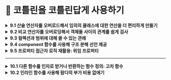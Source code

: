 # 📌 코틀린을 코틀린답게 사용하기 

<details>
<summary><strong>9.1 산술 연산자를 오버로드해서 임의의 클래스에 대한 연산을 더 편리하게 만들기</strong></summary>
  
- 코틀린에서 관례를 사용하는 가장 단순한 예는 산술 연산자

## 9.1.1 plus, times, divide 등: 이항 산술 연산 오버로딩

```kotlin
data class Point(val x: Int, val y: Int) {
    operator fun plus(other: Point): Point {
        return Point(x + other.x, y + other.y)
    }
}
```

```kotlin
fun main() {
	val p1 = Point(10, 20)
	val p2 = Point(30, 40)
	println(p1 + p2) // 기호를 쓰면 plus 함수가 호출 
	// Point(x=40, y=60)
}
```

- `plus` 함수 앞에 `operator` 키워드를 붙여야 한다는 점
- 연산자를 오버로딩하는 함수 앞에는 반드시 `operator` 가 있어야함
- `operator` 키워드를 붙임으로 써 어떤 함수가 관례를 따르는 함수임을 명확히 할 수 있음
- 실수로 관례에서 사용하는 함수 이름을 사용하는 경우를 막아줌
- **함수 이름**(`plus`, `minus`, `times`, `div` 등)과 **`operator`** 키워드를 맞추면, 표준 연산자(`+`, `-`, `*`, `/`)를 그대로 사용 가능

## 9.1.2 연산을 적용한 다음에 그 결과를 바로 대입: 복합 연산자 오버로딩

- `plus` 와 같은 연산자를 오버로딩하면 코틀린은 `+` 연산자뿐 아니라 그와 관련 있는 연산자인 `+=` 도 자동으로 함께 지원 `+=` , `-=` 등의 연산자는 `복합 대입 연산자`라고 부름

## 9.1.3 피연산자가 1개뿐인 연산자: 단한 연산자 오버로딩

- 단항 연산자를 오버로딩하는 절차도 이항 연산자와 마찬가지
- 미리 정해진 이름의 함수를 선언하면서 `operator` 로 표시하면 됨

```kotlin
data class Point(val x: Int, val y: Int) {
    // -point
    operator fun unaryMinus(): Point =
        Point(-x, -y)

    // ++point
    operator fun inc(): Point =
        Point(x + 1, y + 1)

    // --point
    operator fun dec(): Point =
        Point(x - 1, y - 1)
}
```

```kotlin
fun main() {
    val p = Point(3, 5)

    val neg = -p
    println(neg)   // Point(x=-3, y=-5)

    val p2 = p.inc()    // 혹은 ++p
    println(p2)   // Point(x=4, y=6)

    var p3 = p
    p3++
    println(p3)   // Point(x=4, y=6)

    val p4 = p3.dec()   // 혹은 --p3
    println(p4)   // Point(x=3, y=5)
}
```
</details>

<details>
<summary><strong>9.2 비교 연산자를 오버로딩해서 객체들 사이의 관계를 쉽게 검사 </strong></summary>
	
- 코틀린에서는 산술 연산자와 마찬가지로 기본 타입 값뿐 아니라 모든 객체에 대해 비교 연산(`==`, `!=`, `>`, `<`) 등를 수행할 수 있음
- `equals`, `compareTo` 를 호출해야 하는 자바와 달리 코틀린에서는  `==` 비교 연산자를 직접 사용할 수 있어 비교 코드가 더 간결하며 이해하기 쉬움

## 9.2.1 동등성 연산자: equals

- 코틀린의 `==` 연산자는 내부적으로 `a?.equals(b) ?: (b === null)` 을 호출
- **참조 동일성**을 직접 비교하려면 `===` ,`!==` 사용

## 9.2.2 순서 연산자: compareTo (<, >, ≤, ≥)

- **`operator fun compareTo(other): Int`** 을 구현
- **양수/0/음수** 반환에 따라 <, ==, > 같은 연산자 지원
- **멤버 함수**로 직접 구현하거나, **확장 함수**로도 활용 가능
</details>


<details>
<summary><strong>9.3  컬렉션과 범위에 대해 쓸 수 있는 관례</strong></summary>
- 컬렉션을 다룰 때 가장 많이 쓰는 연산은 인덱스를 사용해 원소를 읽거나 쓰는 연산과 어떤 값이 컬렉션에 속해 있는지 검사하는 연산임

## 9.3.1 인덱스로 원소 접근: get과 set

- 코틀린 컬렉션(`List`, `Map` 등)는 `operator fun get(index)` 와 `operator fun set(index, value`) 를 제공해, 인덱스 연산자([]) 문법을 사용할 수 있게 해 줌
- **불변 컬렉션 vs 가변 컬렉션**
    - `List<T>` 는 읽기 전용이므로 `get(index)` 만 지원
    - `MutableList<T>` 는 `get` 과 `set` 둘 다 지원해 요소 변경이 가능

## 9.3.2 어떤 객체가 컬렉션에 들어있는지 검사: in 관례

- **`contains` 연산자 함수**
- 컬렉션(List, Set, Map 등)에는 `operator fun contains(element: T): Boolean` 가 정의되어 있어, 특정 원소가 컬렉션에 포함되어 있는지를 검사할 수 있음
- `in` 연산자는 내부적으로 `contains`호출

```kotlin
val nums = listOf(1, 2, 3)
println(2 in nums)    // nums.contains(2) → true
println(5 !in nums)   // !nums.contains(5) → true
```

- **불변 vs 가변 컬렉션**
    - `List<T>` / `Set<T>` 등 읽기 전용 컬렉션에서도 `contains` 만 있어 `in` 연산이 가능
    - `MutableList<T>` / `MutableSet<T>` 에도 동일하게 `in` / `!in` 사용 가능.
- **Map의 키 검사**
    - `Map<K, V>` 의 경우 `operator fun contains(key: K): Boolean` 가 키 검사용으로 정의되어 있음
    
    ```kotlin
    val map = mapOf("a" to 1, "b" to 2)
    if ("a" in map) { /* true */ }
    ```
    
- **문자열과 범위에도 적용**

```kotlin
"ell" in "Hello"  // true
```

## 9.3.3 객체로부터 범위 만들기: rangeTo와 rangeUtil 관례

- `a..b` 구문은 내부적으로 `a.rangeTo(b)`를 호출
- ex) `a..b` → `a.rangeTo(b)` (끝값 포함)
- `a until b` → 끝값 미포함 범위
- 커스텀 타입에 rangeTo/until을 정의하면 for (x in …) 같은 범위 반복을 직접 지원할 수 있습니다.

## 9.3.4 자신의 타입에 대해 루프 수행: iterator 관례

- **for-루프와 iterator**
    - Kotlin의 for (item in collection) 구문은 내부적으로 다음 과정을 거침
        - 대상 객체에 `operator fun iterator(): Iterator<T>` 가 있는지 확인
        - 반환된 `Iterator<T>`에서 `hasNext()`와 `next()`를 반복 호출
- **Iterator 인터페이스**
    
    ```kotlin
    interface Iterator<out T> {
      fun hasNext(): Boolean
      fun next(): T
    }
    ```
    
    - `hasNext()`가 `true`인 동안 `next()`를 호출해 순차적으로 요소를 꺼냄
</details>

<details>
<summary><strong>9.4 component 함수를 사용해 구조 분해 선언 제공</strong></summary>
	
- 구조 분해 선언를 사용하면 복합적인 값을 분해해서 별도의 여러 자역 변수를 한꺼번에 초기화할 수 있음
- 복합적인 값을 **여러 변수로 한꺼번에 분해**해서 초기화하는 문법
- 예: `val (name, age) = person`

---

- **작동 원리**
    - 구조 분해 선언은 `componentN()` 함수들을 호출하여 동작함.
    - 예를 들어, `val (a, b) = obj` → 내부적으로 `obj.component1()`과 `obj.component2()` 호출됨.

---

- **사용 조건**
    - 클래스에 `componentN()` 함수가 정의되어 있어야 함.
    - **`data class`**는 자동으로 `componentN()` 함수를 생성해줌.

```kotlin
class Point(val x: Int, val y: Int) {
    operator fun component1() = x
    operator fun component2() = y
}

val (x, y) = Point(10, 20)
```
</details>

<details>
<summary><strong>9.5 프로퍼티 접근자 로직 재활용: 위임 프로퍼티</strong></summary>
	
## 9.5.1 위임 프로퍼티의 기본 문법과 내부 동작

- **프로퍼티의 getter/setter 로직을 다른 객체에 위임**하는 방식
- 공통된 로직을 재사용할 수 있어 중복 제거와 코드 간결화에 유리함

```kotlin
val property by delegate
```

• `delegate`는 `getValue` / `setValue` 함수를 가진 객체여야 함

## 9.5.2 위임 프로퍼티 사용: by lazy()를 사용한 지연 초기화

- 지연 초기화는 객체의 일부분을 초기화하지 않고 남겨뒀다가 실제로 그 부분의 값이 필요할 경우 초기화할 때 흔히 쓰이는 패턴

```kotlin
val name: String by lazy {
    println("계산 중...")
    "Kotlin"
}
```

- **표준 위임 프로퍼티 종류**
    - `lazy` → 지연 초기화
    - `observable` → 값 변경 감지
    - `vetoable` → 변경 조건 검사
    - `Delegates.notNull<T>()`→ 반드시 나중에 초기화돼야 할 값에 사용
</details>

<hr>

<details>
<summary><strong>10.1 다른 함수를 인자로 받거나 반환하는 함수 정의: 고차 함수 </strong></summary>
	
- 코틀린에서는 람다나 함수 참조를 사용해 함수를 값으로 표현 할 수 있음

## 10.1.1 함수 타입은 람다의 파라미터 타입과 반환 타입을 지정한다.

- 함수를 인자로 받거나, 함수를 반환하는 함수를 고차 함수라고 함
- 코틀린에서는 람다식이나 함수 참조를 통해 함수를 값처럼 사용할 수 있음
- 람다의 매개변수 타입과 반환 타입을 명시하여 사용.

```kotlin
val sum: (Int, Int) -> Int = { x, y -> x + y }
```

## 10.1.2 인자로 전달 받은 함수 호출

- 고차 함수에서 함수를 인자로 전달받았다면, 해당 함수를 일반 함수처럼 호출하면 됨
- 전달받은 함수도 ()를 붙여 호출할 수 있음

```kotlin
fun twoAndThree(operation: (Int, Int) -> Int): Int {
    return operation(2, 3)
}

val sum = twoAndThree { a, b -> a + b }     // 5
val product = twoAndThree { a, b -> a * b } // 6
```

- `operation`이라는 파라미터는 `(Int, Int) -> Int` 타입의 함수
- `operation(2, 3)`처럼 일반 함수처럼 호출 가능

## 10.1.3 자바에서 코틀린 함수 타입 사용

- 코틀린의 함수 타입은 Java의 함수형 인터페이스와 호환됨.
- Java에서는 코틀린 함수 타입을 직접 사용할 수는 없지만, Function 인터페이스나 람다로 전달 가능함.

```kotlin
// kotlin 
fun process(operation: (Int, Int) -> Int): Int {
    return operation(4, 2)
}
```

```java
//java
int result = KotlinKt.process((a, b) -> a + b);
```

- SAM 변환 (Single Abstract Method)
    - 자바에서는 함수형 인터페이스(메서드가 하나인 인터페이스)를 사용하여 코틀린 함수 타입을 전달받을 수 있음
    - 자바의 람다는 이런 인터페이스를 구현한 익명 객체로 자동 변환됨 → SAM 변환

```kotlin
// kotlin 
fun interface IntBinaryOp {
    fun apply(x: Int, y: Int): Int
}

fun compute(op: IntBinaryOp): Int = op.apply(10, 5)
```

```java
// java
int result = KotlinKt.compute((x, y) -> x * y);
```

## 10.1.4 함수 타입의 파라미터에 대해 기본값을 지정할 수 있고, 널이 될 수도 있다.

- 함수 타입 파라미터도 기본값 지정 가능
    - 일반 파라미터처럼 함수 타입 파라미터에도 기본값을 설정할 수 있음
    - 함수 인자를 생략하면 기본으로 지정된 함수가 사용됨

```kotlin
fun greet(message: String, formatter: (String) -> String = { it.uppercase() }) {
    println(formatter(message))
}

greet("hello")                     // HELLO (기본값 사용)
greet("hello") { it.reversed() }  // olleh
```

- 함수 타입 파라미터도 nullable 가능
    - 함수 타입 파라미터에 `null`을 허용할 수도 있음.
    - 이 경우에는 `null` 체크 후 호출 필요

```kotlin
fun greetNullable(message: String, formatter: ((String) -> String)? = null) {
    val result = formatter?.invoke(message) ?: message
    println(result)
}

greetNullable("hello")                        // hello
greetNullable("hello") { it.capitalize() }    // Hello
```

## 10.1.5 함수를 함수에서 반환

- 코틀린에서는 **함수를 반환값으로 사용할 수 있음**
- 즉, **고차 함수는 함수를 반환**할 수도 있음
- 반환 타입은 (파라미터) -> 반환값 형태의 **함수 타입**

```kotlin
fun operation(): (Int) -> Int {
    return { it * 2 }
}

val result = operation()(3)  // 6
```

- `operation()`은 `(Int) -> Int` 타입의 함수를 반환
- 반환된 함수를 즉시 호출: `operation()(3)`

## 10.1.6 람다를 활용해 중복을 줄여 코드 재사용성 높이기

- *공통된 코드 흐름(템플릿)*은 유지하고, 다른 동작만 람다로 전달하여 중복 제거
- 템플릿 메서드 패턴을 람다로 간결하게 구현하는 방식

```kotlin
fun <T> withFileReader(file: File, block: (BufferedReader) -> T): T {
    return file.bufferedReader().use { reader ->
        block(reader)
    }
}
```

- `file.bufferedReader()`와 `use {}`는 **공통 로직**
- 실제 동작은 `block` 람다로 전달 받음

```kotlin
val lines = withFileReader(File("data.txt")) { reader ->
    reader.readLines()
}

val firstLine = withFileReader(File("data.txt")) { reader ->
    reader.readLine()
}
```
</details>

<details>
<summary><strong>10.2 인라인 함수를 사용해 람다의 부가 비용 없애기 </strong></summary>
	
- 보통 람다를 익명 클래스로 컴파일한다고 설명
- 그렇지만 람다식마다 새로운 클래스가 생기고 람다가 변수를 캡처한 경우 람다 정의가 포함된 코드를 호출하는 시점마다 새로운 객체가 생긴다는 뜻이라는 사실
- 이로 인해 부가 비용이 듬
- 따라서 람다를 사용하는 구현은 똑같은 코드를 직접 실행하는 함수보다 절 효율 적

## 10.2.1 인라이닝이 작동하는 방식

- 어떤 함수를 `inline`으로 선언하면 . 그 함수의 본문이 인라인이 됨
- 다른 말로 하면 함수를 호출하는 코드를 함수를 호출하는 바이트코드 재신에 함수 본문을 번역한 바이트코드로 컴파일 한다는 뜻

```kotlin
inline fun <T> synchronized(lock: Lock, action: () -> T): T {
  lock.lock()
  try {
    return action()
  } finally {
    lock.unloack()
  }
}

fun main() {
   val l = ReentrantLock()
   synchronized(1) {
   // 
   }
}
```

- 자바에서는 임의의 객체 대해 `synchronized` 를 사용할 수 있지만 이함수는 `Lock` 클래스의 인스턴스를 요구한다는 점

## 10.2.2 인라인 함수의 제약

- **재귀 호출(recursion) 금지**
    - 직접(recursive) 혹은 간접(recursive)으로 자기 자신을 호출할 수 없음
    - 컴파일러가 호출 지점에 함수 본문을 무한히 복사하게 되어 코드 팽창(infinite inlining)이 발생하기 때문
- **가상(virtual) 함수로 사용할 수 없음**
    - `open`, `abstract`, `override` 키워드를 붙인 함수는 `inline`으로 선언할 수 없음
    - 인터페이스나 추상 클래스의 멤버로도 선언할 수 없으며, 항상 `final` 상태여야 함
- **리플렉션(reflection) 제한**
    - 인라이닝된 함수 본문은 실제 바이트코드에 함수 호출 형태로 남아 있지 않기 때문에, 런타임에 :: 연산자로 참조하거나 `kotlin.reflect API`로 호출할 수 없음
- **람다 파라미터의 반환(return) 제약**
    - `inline` 함수 안에서 넘어온 람다 내에서는 “*비지역(non-local) 반환*” (return without label) 이 가능
    - 하지만 `noinline` 으로 표시된 람다에는 비지역 반환이 불가능하며, `crossinline` 을 붙이면 “non-local return” 자체가 금지됩니다.
- **지역(local) 클래스·함수 인라이닝 불가**
    - `inline` 함수 내부에 정의된 지역 클래스나 지역 함수는 인라이닝되지 않음
    - `inline` 함수는 어디까지나 호출 지점에 “본문”만 복사해 넣으므로, 지역 선언부 전체를 가져갈 수는 없음
</details>
